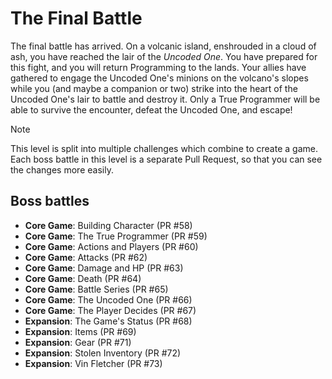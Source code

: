# The Final Battle

The final battle has arrived. On a volcanic island, enshrouded in a cloud of ash, you have reached the lair of the *Uncoded One*. You have prepared for this fight, and you will return Programming to the lands. Your allies have gathered to engage the Uncoded One's minions on the volcano's slopes while you (and maybe a companion or two) strike into the heart of the Uncoded One's lair to battle and destroy it. Only a True Programmer will be able to survive the encounter, defeat the Uncoded One, and escape!

> [!NOTE]
> This level is split into multiple challenges which combine to create a game.
> Each boss battle in this level is a separate Pull Request, so that you can see the changes more easily.

## Boss battles

- **Core Game**: Building Character (PR #58)
- **Core Game**: The True Programmer (PR #59)
- **Core Game**: Actions and Players (PR #60)
- **Core Game**: Attacks (PR #62)
- **Core Game**: Damage and HP (PR #63)
- **Core Game**: Death (PR #64)
- **Core Game**: Battle Series (PR #65)
- **Core Game**: The Uncoded One (PR #66)
- **Core Game**: The Player Decides (PR #67)
- **Expansion**: The Game's Status (PR #68)
- **Expansion**: Items (PR #69)
- **Expansion**: Gear (PR #71)
- **Expansion**: Stolen Inventory (PR #72)
- **Expansion**: Vin Fletcher (PR #73)
